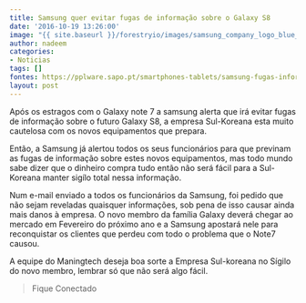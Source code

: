 ```yaml
---
title: Samsung quer evitar fugas de informação sobre o Galaxy S8
date: '2016-10-19 13:26:00'
image: "{{ site.baseurl }}/forestryio/images/samsung_company_logo_blue_white_30995_1920x1080-1.jpg"
author: nadeem
categories:
- Noticias
tags: []
fontes: https://pplware.sapo.pt/smartphones-tablets/samsung-fugas-informacao-galaxy-s8/
layout: post
---
```

Após os estragos com o Galaxy note 7 a samsung alerta que irá evitar fugas de informação sobre o futuro Galaxy S8, a empresa Sul-Koreana esta muito cautelosa com os novos equipamentos que prepara.

Então, a Samsung já alertou todos os seus funcionários para que previnam as fugas de informação sobre estes novos equipamentos, mas todo mundo sabe dizer que o dinheiro compra tudo então não será fácil para a Sul-Koreana manter sigílo total nessa informação.

Num e-mail enviado a todos os funcionários da Samsung, foi pedido que não sejam reveladas quaisquer informações, sob pena de isso causar ainda mais danos à empresa. O novo membro da família Galaxy deverá chegar ao mercado em Fevereiro do próximo ano e a Samsung apostará nele para reconquistar os clientes que perdeu com todo o problema que o Note7 causou.

A equipe do Maningtech deseja boa sorte a Empresa Sul-koreana no Sígilo do novo membro, lembrar só que não será algo fácil.

> Fique Conectado